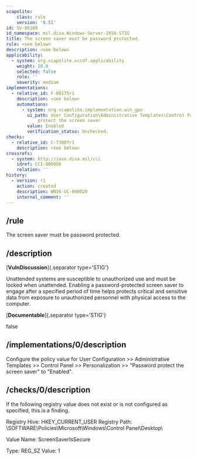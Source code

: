 ```yaml
---
scapolite:
    class: rule
    version: '0.51'
id: SV-88389
id_namespace: mil.disa.Windows-Server-2016-STIG
title: The screen saver must be password protected.
rule: <see below>
description: <see below>
applicability:
  - system: org.scapolite.xccdf.applicability
    weight: 10.0
    selected: false
    role: ''
    severity: medium
implementations:
  - relative_id: F-80175r1
    description: <see below>
    automations:
      - system: org.scapolite.implementation.win_gpo
        ui_path: User Configuration\Administrative Templates\Control Panel\Personalization\Password
            protect the screen saver
        value: Enabled
        verification_status: Unchecked.
checks:
  - relative_id: C-73807r1
    description: <see below>
crossrefs:
  - system: http://iase.disa.mil/cci
    idref: CCI-000056
    relation: ''
history:
  - version: r1
    action: created
    description: WN16-UC-000020
    internal_comment: ''
---
```



## /rule

The screen saver must be password protected.

## /description

[**VulnDiscussion**]{.separator type='STIG'}

Unattended systems are susceptible to unauthorized use and must be locked when unattended. Enabling a password-protected screen saver to engage after a specified period of time helps protects critical and sensitive data from exposure to unauthorized personnel with physical access to the computer.

[**Documentable**]{.separator type='STIG'}

false

## /implementations/0/description

Configure the policy value for User Configuration >> Administrative Templates >> Control Panel >> Personalization >> "Password protect the screen saver" to "Enabled".

## /checks/0/description

If the following registry value does not exist or is not configured as specified, this is a finding.

Registry Hive: HKEY_CURRENT_USER
Registry Path: \SOFTWARE\Policies\Microsoft\Windows\Control Panel\Desktop\

Value Name: ScreenSaverIsSecure

Type: REG_SZ
Value: 1
